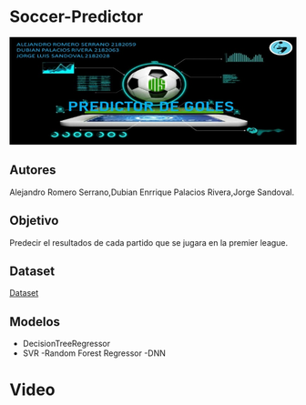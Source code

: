 # Soccer-Predictor
![](https://github.com/georsan/Soccer-Predictor/blob/main/Soccer-predictor.jpeg)

## Autores
Alejandro Romero Serrano,Dubian Enrrique Palacios Rivera,Jorge Sandoval.


## Objetivo
Predecir el resultados de cada partido que se jugara en la premier league.


## Dataset
[Dataset](https://www.kaggle.com/technika148/football-database)


## Modelos

- DecisionTreeRegressor
- SVR
-Random Forest Regressor
-DNN

# Video

